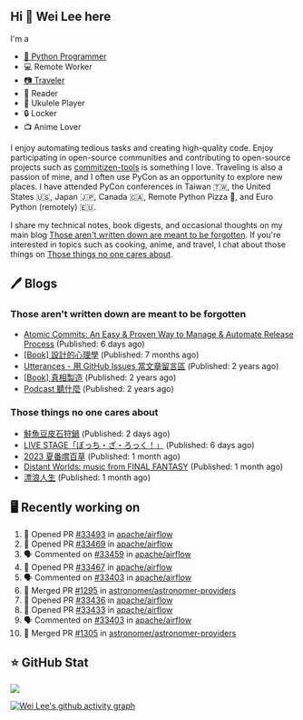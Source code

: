 ## Hi 👋 Wei Lee here

I'm a

* [🐍 Python Programmer](https://pycon-note.wei-lee.me/)
* 💻 Remote Worker
* [📷 Traveler](https://travlog.wei-lee.me/)
* 📖 Reader
* 🎵 Ukulele Player
* 🔒 Locker
* 📺 Anime Lover

I enjoy automating tedious tasks and creating high-quality code. Enjoy participating in open-source communities and contributing to open-source projects such as [commitizen-tools](https://github.com/commitizen-tools) is something I love. Traveling is also a passion of mine, and I often use PyCon as an opportunity to explore new places. I have attended PyCon conferences in Taiwan 🇹🇼, the United States 🇺🇸, Japan 🇯🇵, Canada 🇨🇦, Remote Python Pizza 🍕, and Euro Python (remotely) 🇪🇺.

I share my technical notes, book digests, and occasional thoughts on my main blog [Those aren't written down are meant to be forgotten](https://blog.wei-lee.me/). If you're interested in topics such as cooking, anime, and travel, I chat about those things on [Those things no one cares about](https://travlog.wei-lee.me/).

## 🖊️ Blogs

### Those aren't written down are meant to be forgotten

* [Atomic Commits: An Easy &amp; Proven Way to Manage &amp; Automate Release Process](https://blog.wei-lee.me/posts/tech/2023/08/atomic-commits-coscup-2023) (Published: 6 days ago)
* [[Book] 設計的心理學](https://blog.wei-lee.me/posts/book/2023/01/the-design-of-everyday-things) (Published: 7 months ago)
* [Utterances - 用 GitHub Issues 當文章留言區](https://blog.wei-lee.me/posts/tech/2022/02/use-github-issues-as-comment-system) (Published: 2 years ago)
* [[Book] 真相製造](https://blog.wei-lee.me/posts/book/2022/02/reality-is-business) (Published: 2 years ago)
* [Podcast 聽什麼](https://blog.wei-lee.me/posts/gossiping/2021/12/podcast-i-listen-to) (Published: 2 years ago)

### Those things no one cares about

* [鮭魚豆皮石狩鍋](https://travlog.wei-lee.me/posts/cook/2023/08/yuru-camp-salmon-pot) (Published: 2 days ago)
* [LIVE STAGE「ぼっち・ざ・ろっく！」](https://travlog.wei-lee.me/posts/review/2023/08/btr-stage) (Published: 6 days ago)
* [2023 夏番嚐百草](https://travlog.wei-lee.me/posts/review/2023/07/what-i-will-watch-in-2023-summer) (Published: 1 month ago)
* [Distant Worlds: music from FINAL FANTASY](https://travlog.wei-lee.me/posts/review/2023/07/distant-worlds-music-from-FINAL-FANTASY) (Published: 1 month ago)
* [漂浪人生](https://travlog.wei-lee.me/posts/review/2023/07/Flee) (Published: 1 month ago)

## 🖥️ Recently working on

1. 💪 Opened PR [#33493](https://github.com/apache/airflow/pull/33493) in [apache/airflow](https://github.com/apache/airflow)
2. 💪 Opened PR [#33469](https://github.com/apache/airflow/pull/33469) in [apache/airflow](https://github.com/apache/airflow)
3. 🗣 Commented on [#33459](https://github.com/apache/airflow/issues/33459) in [apache/airflow](https://github.com/apache/airflow)
4. 💪 Opened PR [#33467](https://github.com/apache/airflow/pull/33467) in [apache/airflow](https://github.com/apache/airflow)
5. 🗣 Commented on [#33403](https://github.com/apache/airflow/issues/33403) in [apache/airflow](https://github.com/apache/airflow)
6. 🎉 Merged PR [#1295](https://github.com/astronomer/astronomer-providers/pull/1295) in [astronomer/astronomer-providers](https://github.com/astronomer/astronomer-providers)
7. 💪 Opened PR [#33436](https://github.com/apache/airflow/pull/33436) in [apache/airflow](https://github.com/apache/airflow)
8. 💪 Opened PR [#33433](https://github.com/apache/airflow/pull/33433) in [apache/airflow](https://github.com/apache/airflow)
9. 🗣 Commented on [#33403](https://github.com/apache/airflow/issues/33403) in [apache/airflow](https://github.com/apache/airflow)
10. 🎉 Merged PR [#1305](https://github.com/astronomer/astronomer-providers/pull/1305) in [astronomer/astronomer-providers](https://github.com/astronomer/astronomer-providers)


## ⭐ GitHub Stat
[![](https://github-readme-stats.vercel.app/api?username=Lee-W&show_icons=true&hide_title=true&cache_seconds=86400)](https://github.com/anuraghazra/github-readme-stats)

[![Wei Lee's github activity graph](https://github-readme-activity-graph.vercel.app/graph?username=Lee-W&theme=dracula)](https://github.com/ashutosh00710/github-readme-activity-graph)
